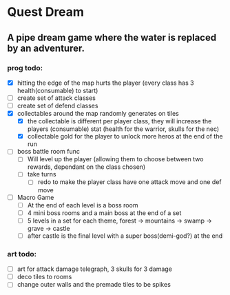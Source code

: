 # Quest Dream

## A pipe dream game where the water is replaced by an adventurer.



### prog todo:
- [x] hitting the edge of the map hurts the player (every class has 3 health(consumable) to start)
- [ ] create set of attack classes
- [ ] create set of defend classes
- [x] collectables around the map randomly generates on tiles
   - [x] the collectable is different per player class, they will increase the players (consumable) stat (health for the warrior, skulls for the nec)
   - [x] collectable gold for the player to unlock more heros at the end of the run
- [ ] boss battle room func
   - [ ] Will level up the player (allowing them to choose between two rewards, dependant on the class chosen)
   - [ ] take turns
      - [ ] redo to make the player class have one attack move and one def move
- [ ] Macro Game
   - [ ] At the end of each level is a boss room
   - [ ] 4 mini boss rooms and a main boss at the end of a set
   - [ ] 5 levels in a set for each theme, forest -> mountains -> swamp -> grave -> castle
   - [ ] after castle is the final level with a super boss(demi-god?) at the end

### art todo:
- [ ] art for attack damage telegraph, 3 skulls for 3 damage
- [ ] deco tiles to rooms
- [ ] change outer walls and the premade tiles to be spikes